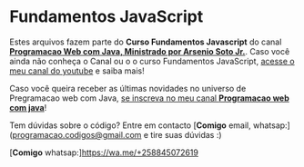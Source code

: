 # Fundamentos JavaScript

Estes arquivos fazem parte do **Curso Fundamentos Javascript** do canal [**Programacao Web com Java, Ministrado por Arsenio Soto Jr.**](https://www.youtube.com/channel/UCgKRxXinXCr7ZaXq5s_yhCw).
Caso você ainda não conheça o Canal ou o o curso Fundamentos JavaScript, [acesse o meu canal do youtube](https://www.youtube.com/playlist?list=PLr3InLLDg-fooMHlkUb4idJunUVs-LBUe) e saiba mais!

Caso você queira receber as últimas novidades no universo de Pregramacao web com Java, [se inscreva no meu canal **Programacao web com java**](https://www.youtube.com/channel/UCgKRxXinXCr7ZaXq5s_yhCw)! 

Tem dúvidas sobre o código? Entre em contacto [**Comigo** email, whatsap:](programacao.codigos@gmail.com e tire suas dúvidas :)

[**Comigo** whatsap:]https://wa.me/+258845072619
